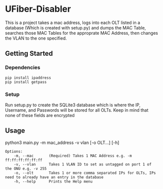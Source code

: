 # UFiber-Disabler

This is a project takes a mac address, logs into each OLT listed in a database (Which is created with setup.py) and dumps the MAC Table, searches those MAC Tables for the approprate MAC Address, then changes the VLAN to the one specified.

## Getting Started
### Dependencies
    pip install ipaddress
    pip install getpass

### Setup
Run setup.py to create the SQLite3 database which is where the IP, Username, and Passwords will be stored for all OLTs. Keep in mind that none of these fields are encrypted

## Usage
python3 main.py -m mac_address -v vlan [-o OLT...] [-h]
    
    Options:
        -m, --mac       (Required) Takes 1 MAC Address e.g. -m ff:ff:ff:ff:ff:ff
        -v, --vlan      Takes 1 VLAN ID to set as untagged on port 1 of the ONU e.g. -v 255
        -o, --olt       Takes 1 or more comma separated IPs for OLTs, IPs need to already have an entry in the database
        -h, --help      Prints the Help menu
